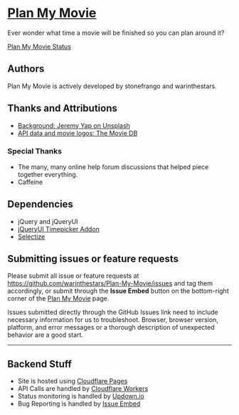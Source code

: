 # [Plan My Movie](https://planmymovie.com)
Ever wonder what time a movie will be finished so you can plan around it? 

[Plan My Movie Status](https://statuspage.planmymovie.com)

## Authors
Plan My Movie is actively developed by stonefrango and warinthestars.

## Thanks and Attributions
* [Background: Jeremy Yap on Unsplash](https://unsplash.com/photos/J39X2xX_8CQ)
* [API data and movie logos: The Movie DB](www.themoviedb.org/)

### Special Thanks
* The many, many online help forum discussions that helped piece together everything.
* Caffeine

## Dependencies
* jQuery and jQueryUI
* [jQueryUI Timepicker Addon](https://github.com/trentrichardson/jQuery-Timepicker-Addon)
* [Selectize](https://github.com/selectize/selectize.js)

## Submitting issues or feature requests
Please submit all issue or feature requests at https://github.com/warinthestars/Plan-My-Movie/issues and tag them accordingly, or submit through the **Issue Embed** button on the bottom-right corner of the [Plan My Movie](https://planmymovie.com) page. 

Issues submitted directly through the GitHub Issues link need to include necessary information for us to troubleshoot. Browser, browser version, platform, and error messages or a thorough description of unexpected behavior are a good start.

-----

## Backend Stuff
* Site is hosted using [Cloudflare Pages](https://pages.cloudflare.com)
* API Calls are handled by [Cloudflare Workers](https://workers.cloudflare.com)
* Status monitoring is handled by [Updown.io](https://updown.io)
* Bug Reporting is handled by [Issue Embed](https://www.issueembed.dev)
